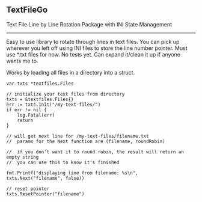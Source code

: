 ## TextFileGo

Text File Line by Line Rotation Package with INI State Management

---

Easy to use library to rotate through lines in text files. You can pick up wherever you left off using INI files to store the line number pointer. Must use \*.txt files for now. No tests yet. Can expand it/clean it up if anyone wants me to.

Works by loading all files in a directory into a struct.

```
var txts *textfiles.Files

// initialize your text files from directory
txts = &textfiles.Files{}
err := txts.Init("/my-text-files/")
if err != nil {
    log.Fatal(err)
    return
}

// will get next line for /my-text-files/filename.txt
//  params for the Next function are (filename, roundRobin)

//  if you don't want it to round robin, the result will return an empty string
//  you can use this to know it's finished

fmt.Printf("displaying line from filename: %s\n", txts.Next("filename", false))

// reset pointer
txts.ResetPointer("filename")
```
